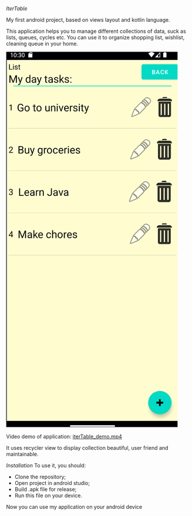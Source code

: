 *IterTable*

My first android project, based on views layout and kotlin language.

This application helps you to manage different collections of data, suck as lists, queues, cycles etc.
You can use it to organize shopping list, wishlist, cleaning queue in your home.

![img.png](img.png)

Video demo of application:
[iterTable_demo.mp4](..%2F..%2FVideos%2FiterTable_demo.mp4)

It uses recycler view to display collection beautiful, user friend and maintainable.

*Installation*
To use it, you should:
 - Clone the repository;
 - Open project in android studio;
 - Build .apk file for release;
 - Run this file on your device.

Now you can use my application on your android device

